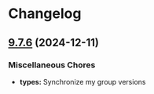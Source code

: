 # Changelog

## [9.7.6](https://github.com/pmndrs/react-spring/compare/types-v9.7.5...types-v9.7.6) (2024-12-11)


### Miscellaneous Chores

* **types:** Synchronize my group versions
